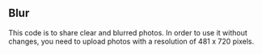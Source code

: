## Blur

This code is to share clear and blurred photos. 
In order to use it without changes, you need to upload photos with a resolution of 481 x 720 pixels.
